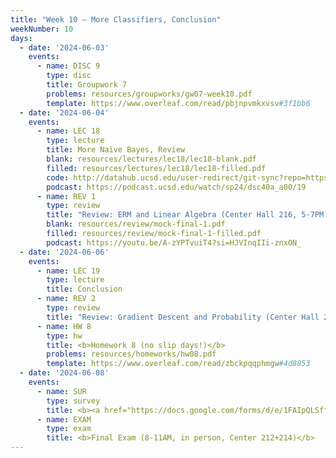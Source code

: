 ```yaml
---
title: "Week 10 – More Classifiers, Conclusion"
weekNumber: 10
days:
  - date: '2024-06-03'
    events:
      - name: DISC 9
        type: disc
        title: Groupwork 7
        problems: resources/groupworks/gw07-week10.pdf
        template: https://www.overleaf.com/read/pbjnpvmkxvsv#3f1bb6
  - date: '2024-06-04'
    events:
      - name: LEC 18
        type: lecture
        title: More Naïve Bayes, Review
        blank: resources/lectures/lec18/lec18-blank.pdf
        filled: resources/lectures/lec18/lec18-filled.pdf
        code: http://datahub.ucsd.edu/user-redirect/git-sync?repo=https://github.com/dsc-courses/dsc40a-2024-sp&subPath=lectures/lec18/lec18-code.ipynb
        podcast: https://podcast.ucsd.edu/watch/sp24/dsc40a_a00/19
      - name: REV 1
        type: review
        title: "Review: ERM and Linear Algebra (Center Hall 216, 5-7PM)"
        blank: resources/review/mock-final-1.pdf
        filled: resources/review/mock-final-1-filled.pdf
        podcast: https://youtu.be/A-zYPTvuiT4?si=HJVInqIIi-znxON_
  - date: '2024-06-06'
    events:
      - name: LEC 19
        type: lecture
        title: Conclusion
      - name: REV 2
        type: review
        title: "Review: Gradient Descent and Probability (Center Hall 216, 5-7PM)"
      - name: HW 8
        type: hw
        title: <b>Homework 8 (no slip days!)</b>
        problems: resources/homeworks/hw08.pdf
        template: https://www.overleaf.com/read/zbckpqqphmgw#4d8853
  - date: '2024-06-08'
    events:
      - name: SUR
        type: survey
        title: <b><a href="https://docs.google.com/forms/d/e/1FAIpQLSffswste_zytkO55njB5fLcJWdRbTj1cM7T87zUEhAhTi0-kQ/viewform">End-of-Quarter Survey</a></b> + <b><a href="https://academicaffairs.ucsd.edu/Modules/Evals/">SETs</a> (due 8AM)</b>
      - name: EXAM
        type: exam
        title: <b>Final Exam (8-11AM, in person, Center 212+214)</b>
---
```

